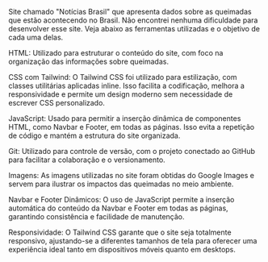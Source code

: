Site chamado "Notícias Brasil" que apresenta dados sobre as queimadas que estão acontecendo no Brasil. Não encontrei nenhuma dificuldade para desenvolver esse site. Veja abaixo as ferramentas utilizadas e o objetivo de cada uma delas.


HTML: Utilizado para estruturar o conteúdo do site, com foco na organização das informações sobre queimadas.

CSS com Tailwind: O Tailwind CSS foi utilizado para estilização, com classes utilitárias aplicadas inline. Isso facilita a codificação, melhora a responsividade e permite um design moderno sem necessidade de escrever CSS personalizado.

JavaScript: Usado para permitir a inserção dinâmica de componentes HTML, como Navbar e Footer, em todas as páginas. Isso evita a repetição de código e mantém a estrutura do site organizada.

Git: Utilizado para controle de versão, com o projeto conectado ao GitHub para facilitar a colaboração e o versionamento.

Imagens: As imagens utilizadas no site foram obtidas do Google Images e servem para ilustrar os impactos das queimadas no meio ambiente.

Navbar e Footer Dinâmicos: O uso de JavaScript permite a inserção automática do conteúdo da Navbar e Footer em todas as páginas, garantindo consistência e facilidade de manutenção.

Responsividade: O Tailwind CSS garante que o site seja totalmente responsivo, ajustando-se a diferentes tamanhos de tela para oferecer uma experiência ideal tanto em dispositivos móveis quanto em desktops.


